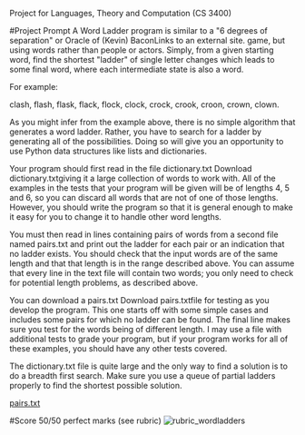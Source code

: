 Project for Languages, Theory and Computation (CS 3400) 

#Project Prompt 
A Word Ladder program is similar to a "6 degrees of separation" or Oracle of (Kevin) BaconLinks to an external site. game, but using words rather than people or actors. Simply, from a given starting word, find the shortest "ladder" of single letter changes which leads to some final word, where each intermediate state is also a word.

For example:

clash, flash, flask, flack, flock, clock, crock, crook, croon, crown, clown.

As you might infer from the example above, there is no simple algorithm that generates a word ladder.   Rather, you have to search for a ladder by generating all of the possibilities. Doing so will give you an opportunity to use Python data structures like lists and dictionaries.

Your program should first read in the file dictionary.txt Download dictionary.txtgiving it a large collection of words to work with.  All of the examples in the tests that your program will be given will be of lengths 4, 5 and 6, so you can discard all words that are not of one of those lengths.  However, you should write the program so that it is general enough to make it easy for you to change it to handle other word lengths.

You must then read in lines containing pairs of words from a second file named pairs.txt and print out the ladder for each pair or an indication that no ladder exists.  You should check that the input words are of the same length and that that length is in the range described above.  You can assume that every line in the text file will contain two words; you only need to check for potential length problems, as described above.

You can download a pairs.txt Download pairs.txtfile for testing as you develop the program.  This one starts off with some simple cases and includes some pairs for which no ladder can be found.  The final line makes sure you test for the words being of different length. I may use a file with additional tests to grade your program, but if your program works for all of these examples, you should have any other tests covered.

The dictionary.txt file is quite large and the only way to find a solution is to do a breadth first search.  Make sure you use a queue of partial ladders properly to find the shortest possible solution. 

[pairs.txt](https://github.com/elvolpi/PythonCodes/files/12018047/pairs.txt)

#Score 50/50 perfect marks (see rubric) ![rubric_wordladders](https://github.com/elvolpi/PythonCodes/assets/44304662/2c2e9358-acaa-4665-9ac6-431cdff298d6)

